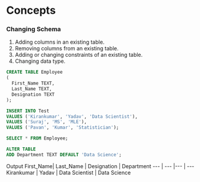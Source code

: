 # Concepts

### Changing Schema

1. Adding columns in an existing table.
2. Removing columns from an existing table.
3. Adding or changing constraints of an existing table.
4. Changing data type.

```sql
CREATE TABLE Employee
(
  First_Name TEXT,
  Last_Name TEXT,
  Designation TEXT
);

INSERT INTO Test
VALUES ('Kirankumar', 'Yadav', 'Data Scientist'),
VALUES ('Suraj', 'MS', 'MLE'),
VALUES ('Pavan', 'Kumar', 'Statistician');

SELECT * FROM Employee;

ALTER TABLE 
ADD Department TEXT DEFAULT 'Data Science';
```   
Output
First_Name| Last_Name | Designation | Department
--- | --- |--- | ---
Kirankumar | Yadav | Data Scientist | Data Science

